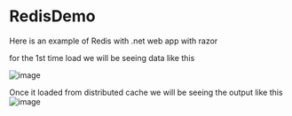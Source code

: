 # RedisDemo

Here is an example of Redis with .net web app with razor

for the 1st time load we will be seeing data like this

![image](https://github.com/DevKinjalShah/RedisDemo/assets/71754203/0fff415b-b3f2-4081-84ed-f315d196f696)


Once it loaded from distributed cache we will be seeing the output like this
![image](https://github.com/DevKinjalShah/RedisDemo/assets/71754203/a691c063-db6a-4cc1-a835-a7c906fbf19a)
